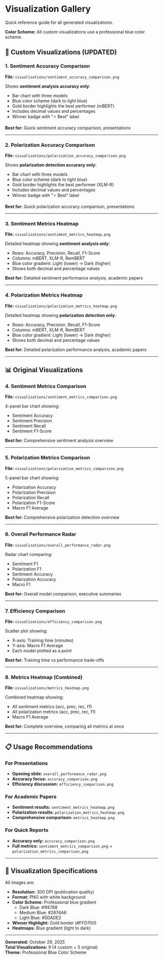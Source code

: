 # Visualization Gallery

Quick reference guide for all generated visualizations.

**Color Scheme:** All custom visualizations use a professional blue color scheme.

## 🎯 Custom Visualizations (UPDATED)

### 1. Sentiment Accuracy Comparison
**File:** `visualizations/sentiment_accuracy_comparison.png`

Shows **sentiment analysis accuracy only**:
- Bar chart with three models
- Blue color scheme (dark to light blue)
- Gold border highlights the best performer (mBERT)
- Includes decimal values and percentages
- Winner badge with "⭐ Best" label

**Best for:** Quick sentiment accuracy comparison, presentations

---

### 2. Polarization Accuracy Comparison
**File:** `visualizations/polarization_accuracy_comparison.png`

Shows **polarization detection accuracy only**:
- Bar chart with three models
- Blue color scheme (dark to light blue)
- Gold border highlights the best performer (XLM-R)
- Includes decimal values and percentages
- Winner badge with "⭐ Best" label

**Best for:** Quick polarization accuracy comparison, presentations

---

### 3. Sentiment Metrics Heatmap
**File:** `visualizations/sentiment_metrics_heatmap.png`

Detailed heatmap showing **sentiment analysis only**:
- Rows: Accuracy, Precision, Recall, F1-Score
- Columns: mBERT, XLM-R, RemBERT
- Blue color gradient: Light (lower) → Dark (higher)
- Shows both decimal and percentage values

**Best for:** Detailed sentiment performance analysis, academic papers

---

### 4. Polarization Metrics Heatmap
**File:** `visualizations/polarization_metrics_heatmap.png`

Detailed heatmap showing **polarization detection only**:
- Rows: Accuracy, Precision, Recall, F1-Score
- Columns: mBERT, XLM-R, RemBERT
- Blue color gradient: Light (lower) → Dark (higher)
- Shows both decimal and percentage values

**Best for:** Detailed polarization performance analysis, academic papers

---

## 📊 Original Visualizations

### 4. Sentiment Metrics Comparison
**File:** `visualizations/sentiment_metrics_comparison.png`

4-panel bar chart showing:
- Sentiment Accuracy
- Sentiment Precision
- Sentiment Recall
- Sentiment F1-Score

**Best for:** Comprehensive sentiment analysis overview

---

### 5. Polarization Metrics Comparison
**File:** `visualizations/polarization_metrics_comparison.png`

5-panel bar chart showing:
- Polarization Accuracy
- Polarization Precision
- Polarization Recall
- Polarization F1-Score
- Macro F1 Average

**Best for:** Comprehensive polarization detection overview

---

### 6. Overall Performance Radar
**File:** `visualizations/overall_performance_radar.png`

Radar chart comparing:
- Sentiment F1
- Polarization F1
- Sentiment Accuracy
- Polarization Accuracy
- Macro F1

**Best for:** Overall model comparison, executive summaries

---

### 7. Efficiency Comparison
**File:** `visualizations/efficiency_comparison.png`

Scatter plot showing:
- X-axis: Training time (minutes)
- Y-axis: Macro F1 Average
- Each model plotted as a point

**Best for:** Training time vs performance trade-offs

---

### 8. Metrics Heatmap (Combined)
**File:** `visualizations/metrics_heatmap.png`

Combined heatmap showing:
- All sentiment metrics (acc, prec, rec, f1)
- All polarization metrics (acc, prec, rec, f1)
- Macro F1 Average

**Best for:** Complete overview, comparing all metrics at once

---

## 📋 Usage Recommendations

### For Presentations
- **Opening slide:** `overall_performance_radar.png`
- **Accuracy focus:** `accuracy_comparison.png`
- **Efficiency discussion:** `efficiency_comparison.png`

### For Academic Papers
- **Sentiment results:** `sentiment_metrics_heatmap.png`
- **Polarization results:** `polarization_metrics_heatmap.png`
- **Comprehensive comparison:** `metrics_heatmap.png`

### For Quick Reports
- **Accuracy only:** `accuracy_comparison.png`
- **Full metrics:** `sentiment_metrics_comparison.png` + `polarization_metrics_comparison.png`

---

## 🎨 Visualization Specifications

All images are:
- **Resolution:** 300 DPI (publication quality)
- **Format:** PNG with white background
- **Color Scheme:** Professional blue gradient
  - Dark Blue: #1f4788
  - Medium Blue: #2874A6
  - Light Blue: #5DADE2
- **Winner Highlight:** Gold border (#FFD700)
- **Heatmaps:** Blue gradient (light to dark)

---

**Generated:** October 29, 2025  
**Total Visualizations:** 9 (4 custom + 5 original)  
**Theme:** Professional Blue Color Scheme
